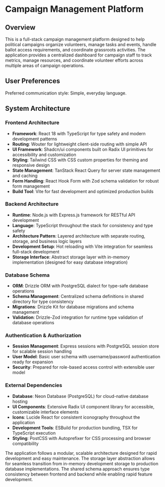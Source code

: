 # Campaign Management Platform

## Overview

This is a full-stack campaign management platform designed to help political campaigns organize volunteers, manage tasks and events, handle ballot access requirements, and coordinate grassroots activities. The application provides a centralized dashboard for campaign staff to track metrics, manage resources, and coordinate volunteer efforts across multiple areas of campaign operations.

## User Preferences

Preferred communication style: Simple, everyday language.

## System Architecture

### Frontend Architecture
- **Framework**: React 18 with TypeScript for type safety and modern development patterns
- **Routing**: Wouter for lightweight client-side routing with simple API
- **UI Framework**: Shadcn/ui components built on Radix UI primitives for accessibility and customization
- **Styling**: Tailwind CSS with CSS custom properties for theming and responsive design
- **State Management**: TanStack React Query for server state management and caching
- **Form Handling**: React Hook Form with Zod schema validation for robust form management
- **Build Tool**: Vite for fast development and optimized production builds

### Backend Architecture
- **Runtime**: Node.js with Express.js framework for RESTful API development
- **Language**: TypeScript throughout the stack for consistency and type safety
- **Architecture Pattern**: Layered architecture with separate routing, storage, and business logic layers
- **Development Setup**: Hot reloading with Vite integration for seamless full-stack development
- **Storage Interface**: Abstract storage layer with in-memory implementation (designed for easy database integration)

### Database Schema
- **ORM**: Drizzle ORM with PostgreSQL dialect for type-safe database operations
- **Schema Management**: Centralized schema definitions in shared directory for type consistency
- **Migrations**: Drizzle Kit for database migrations and schema management
- **Validation**: Drizzle-Zod integration for runtime type validation of database operations

### Authentication & Authorization
- **Session Management**: Express sessions with PostgreSQL session store for scalable session handling
- **User Model**: Basic user schema with username/password authentication ready for expansion
- **Security**: Prepared for role-based access control with extensible user model

### External Dependencies
- **Database**: Neon Database (PostgreSQL) for cloud-native database hosting
- **UI Components**: Extensive Radix UI component library for accessible, customizable interface elements
- **Icons**: Lucide React for consistent iconography throughout the application
- **Development Tools**: ESBuild for production bundling, TSX for TypeScript execution
- **Styling**: PostCSS with Autoprefixer for CSS processing and browser compatibility

The application follows a modular, scalable architecture designed for rapid development and easy maintenance. The storage layer abstraction allows for seamless transition from in-memory development storage to production database implementations. The shared schema approach ensures type consistency between frontend and backend while enabling rapid feature development.